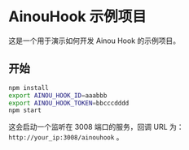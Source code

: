 # AinouHook 示例项目

这是一个用于演示如何开发 Ainou Hook 的示例项目。

## 开始

```bash
npm install
export AINOU_HOOK_ID=aaabbb
export AINOU_HOOK_TOKEN=bbcccdddd
npm start
```

这会启动一个监听在 3008 端口的服务，回调 URL 为：`http://your_ip:3008/ainouhook` 。

